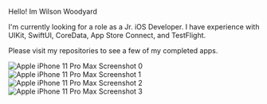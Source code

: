 Hello! Im Wilson Woodyard

I'm currently looking for a role as a Jr. iOS Developer. I have experience with UIKit, SwiftUI, CoreData, App Store Connect, and TestFlight.

Please visit my repositories to see a few of my completed apps.



![Apple iPhone 11 Pro Max Screenshot 0](https://user-images.githubusercontent.com/98561460/183103160-eb2156af-a031-4df5-ac0a-6b56c3da979c.png)![Apple iPhone 11 Pro Max Screenshot 1](https://user-images.githubusercontent.com/98561460/183103165-4fe72032-4db9-4216-a790-e07528ba0f0e.png)![Apple iPhone 11 Pro Max Screenshot 2](https://user-images.githubusercontent.com/98561460/183103168-38817614-9122-4a43-9d34-0891b85a625c.png)![Apple iPhone 11 Pro Max Screenshot 3](https://user-images.githubusercontent.com/98561460/183103171-6216c738-9c5d-49f3-b927-09e43b963e5d.png)















